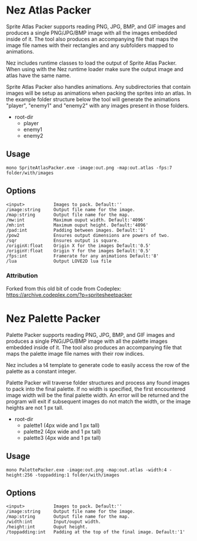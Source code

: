 Nez Atlas Packer
==========
Sprite Atlas Packer supports reading PNG, JPG, BMP, and GIF images and produces a single PNG/JPG/BMP image with all the images embedded inside of it. The tool also produces an accompanying file that maps the image file names with their rectangles and any subfolders mapped to animations.

Nez includes runtime classes to load the output of Sprite Atlas Packer. When using with the Nez runtime loader make sure the output image and atlas have the same name.

Sprite Atlas Packer also handles animations. Any subdirectories that contain images will be setup as animations when packing the sprites into an atlas. In the example folder structure below the tool will generate the animations "player", "enemy1" and "enemy2" with any images present in those folders.

- root-dir
	- player
	- enemy1
	- enemy2


## Usage

`mono SpriteAtlasPacker.exe -image:out.png -map:out.atlas -fps:7 folder/with/images`


## Options

```
<input>           Images to pack. Default:''
/image:string     Output file name for the image.
/map:string       Output file name for the map.
/mw:int           Maximum ouput width. Default:'4096'
/mh:int           Maximum ouput height. Default:'4096'
/pad:int          Padding between images. Default:'1'
/pow2             Ensures output dimensions are powers of two.
/sqr              Ensures output is square.
/originX:float    Origin X for the images Default:'0.5'
/originY:float    Origin Y for the images Default:'0.5'
/fps:int          Framerate for any animations Default:'8'
/lua              Output LOVE2D lua file
```



### Attribution
Forked from this old bit of code from Codeplex: https://archive.codeplex.com/?p=spritesheetpacker


Nez Palette Packer
==========
Palette Packer supports reading PNG, JPG, BMP, and GIF images and produces a single PNG/JPG/BMP image with all the palette images embedded inside of it. The tool also produces an accompanying file that maps the palette image file names with their row indices.

Nez includes a t4 template to generate code to easily access the row of the palette as a constant integer.

Palette Packer will traverse folder structures and process any found images to pack into the final palette. If no width is specified, the first encountered image width will be the final palette width. An error will be returned and the program will exit if subsequent images do not match the width, or the image heights are not 1 px tall.

- root-dir
	- palette1 	(4px wide and 1 px tall)
	- palette2	(4px wide and 1 px tall)
	- palette3	(4px wide and 1 px tall)


## Usage

`mono PalettePacker.exe -image:out.png -map:out.atlas -width:4 -height:256 -toppadding:1 folder/with/images`


## Options

```
<input>           Images to pack. Default:''
/image:string     Output file name for the image.
/map:string       Output file name for the map.
/width:int        Input/ouput width.
/height:int       Ouput height.
/toppadding:int   Padding at the top of the final image. Default:'1'
```
